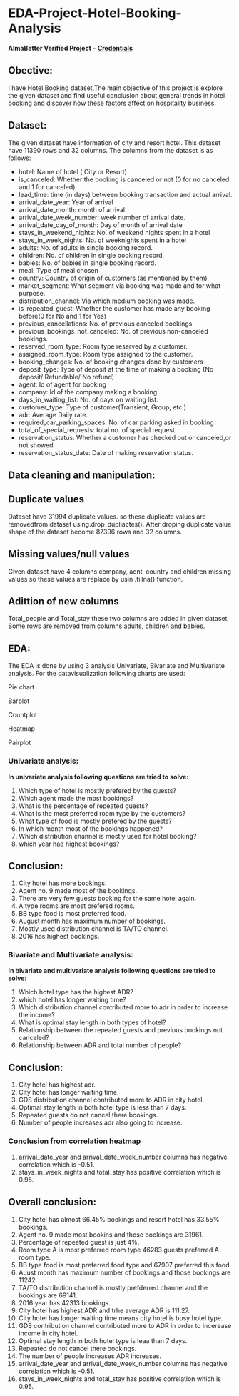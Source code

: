 # EDA-Project-Hotel-Booking-Analysis

**AlmaBetter Verified Project** - [**Credentials**](https://certificates.almabetter.com/en/verify/08074312957644)

## Obective:
I have Hotel Booking dataset.The main objective of this project is explore the given dataset and find useful conclusion about general trends in hotel booking and discover how these factors affect on hospitality business.
## Dataset:
The given dataset have information of city and resort hotel. This dataset have 11390 rows and 32 columns. The columns from the dataset is as follows:

- hotel: Name of hotel ( City or Resort)
- is_canceled: Whether the booking is canceled or not (0 for no canceled and 1 for canceled)
- lead_time: time (in days) between booking transaction and actual arrival.
- arrival_date_year: Year of arrival
- arrival_date_month: month of arrival
- arrival_date_week_number: week number of arrival date.
- arrival_date_day_of_month: Day of month of arrival date
- stays_in_weekend_nights: No. of weekend nights spent in a hotel
- stays_in_week_nights: No. of weeknights spent in a hotel
- adults: No. of adults in single booking record.
- children: No. of children in single booking record.
- babies: No. of babies in single booking record. 
- meal: Type of meal chosen 
- country: Country of origin of customers (as mentioned by them)
- market_segment: What segment via booking was made and for what purpose.
- distribution_channel: Via which medium booking was made.
- is_repeated_guest: Whether the customer has made any booking before(0 for No and 1 for 
                     Yes)
- previous_cancellations: No. of previous canceled bookings.
- previous_bookings_not_canceled: No. of previous non-canceled bookings.
- reserved_room_type: Room type reserved by a customer.
- assigned_room_type: Room type assigned to the customer.
- booking_changes: No. of booking changes done by customers
- deposit_type: Type of deposit at the time of making a booking (No deposit/ Refundable/ No refund)
- agent: Id of agent for booking
- company: Id of the company making a booking
- days_in_waiting_list: No. of days on waiting list.
- customer_type: Type of customer(Transient, Group, etc.)
- adr: Average Daily rate.
- required_car_parking_spaces: No. of car parking asked in booking
- total_of_special_requests: total no. of special request.
- reservation_status: Whether a customer has checked out or canceled,or not showed 
- reservation_status_date: Date of making reservation status.

## Data cleaning and manipulation:
## **Duplicate values**
Dataset have 31994 duplicate values. so these duplicate values are removedfrom dataset using.drop_dupliactes(). After droping duplicate value shape of the dataset become 87396 rows and 32 columns.
## **Missing values/null values**
Given dataset have 4 columns company, aent, country and children missing values so these values are replace by usin .fillna() function.
## **Adittion of new columns**
Total_people and Total_stay these two columns are added in given dataset
Some rows are removed from columns adults, children and babies.
## EDA:
The EDA is done by using 3 analysis Univariate, Bivariate and Multivariate analysis. For the datavisualization following charts are used:

Pie chart

Barplot

Countplot

Heatmap

Pairplot

### Univariate analysis:
**In univariate analysis following questions are tried to solve:**
1) Which type of hotel is mostly prefered by the guests?
2) Which agent made the most bookings?
3) What is the percentage of repeated guests?
4) What is the most preferred room type by the customers?
5) What type of food is mostly prefered by the guests?
6) In which month most of the bookings happened?
7) Which distribution channel is mostly used for hotel booking?
8) which year had highest bookings?
     
## Conclusion:
1) City hotel has more bookings.
2) Agent no. 9 made most of the bookings.
3) There are very few guests booking for the same hotel again.
4) A type rooms are most prefered rooms.
5) BB type food is most preferred food.
6) August month has maximum number of bookings.
7) Mostly used distribution channel is TA/TO channel.
8) 2016 has highest bookings.
### Bivariate and Multivariate analysis:
**In bivariate and multivariate analysis following questions are tried to solve:**
1) Which hotel type has the highest ADR?
2) which hotel has longer waiting time?
3) Which distribution channel contributed more to adr in order to increase the income?
4) What is optimal stay length in both types of hotel?
5) Relationship between the repeated guests and previous bookings not canceled?
6) Relationship between ADR and total number of people?

## Conclusion:
1) City hotel has highest adr.
2) City hotel has longer waiting time.
3) GDS distribution channel contributed more to ADR in city hotel.
4) Optimal stay length in both hotel type is less than 7 days.
5) Repeated guests do not cancel there bookings.
6) Number of people increases adr also going to increase.

### Conclusion from correlation heatmap
1) arrival_date_year and arrival_date_week_number columns has negative correlation which is -0.51.
2) stays_in_week_nights and total_stay has positive correlation which is 0.95.

## Overall conclusion:
1) City hotel has almost 66.45% bookings and resort hotel has 33.55% bookings.
2) Agent no. 9 made most bookins and those bookings are 31961.
3) Percentage of repeated guest is just 4%.
4) Room type A is most preferred room type 46283 guests preferred A room type.
5) BB type food is most preferred food type and 67907 preferred this food.
6) Auust month has maximum number of bookings and those bookings are 11242.
7) TA/TO distribution channel is mostly prefderred channel and the bookings are 69141.
8) 2016 year has 42313 bookings.
9) City hotel has highest ADR and trhe average ADR is 111.27.
10) City hotel has longer waiting time means city hotel is busy hotel type.
11) GDS contribution channel contributed more to ADR in order to incerease income in city hotel.
12) Optimal stay length in both hotel type is leaa than 7 days.
13) Repeated do not cancel there bookings.
14) The number of people increases ADR increases.
15) arrival_date_year and arrival_date_week_number columns has negative correlation which is -0.51.
16) stays_in_week_nights and total_stay has positive correlation which is 0.95.

